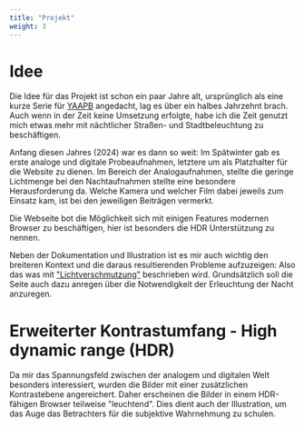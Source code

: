```yaml
---
title: "Projekt"
weight: 3
---
```


# Idee

Die Idee für das Projekt ist schon ein paar Jahre alt, ursprünglich als eine kurze Serie für [YAAPB](https://yaapb.projektemacher.org/) angedacht, lag es über ein halbes Jahrzehnt brach. Auch wenn in der Zeit keine Umsetzung erfolgte, habe ich die Zeit genutzt mich etwas mehr mit nächtlicher Straßen- und Stadtbeleuchtung zu beschäftigen.

Anfang diesen Jahres (2024) war es dann so weit: Im Spätwinter gab es erste analoge und digitale Probeaufnahmen, letztere um als Platzhalter für die Website zu dienen. Im Bereich der Analogaufnahmen, stellte die geringe Lichtmenge bei den Nachtaufnahmen stellte eine besondere Herausforderung da. Welche Kamera und welcher Film dabei jeweils zum Einsatz kam, ist bei den jeweiligen Beiträgen vermerkt.

Die Webseite bot die Möglichkeit sich mit einigen Features modernen Browser zu beschäftigen, hier ist besonders die HDR Unterstützung zu nennen.

Neben der Dokumentation und Illustration ist es mir auch wichtig den breiteren Kontext und die daraus resultierenden Probleme aufzuzeigen: Also das was mit ["Lichtverschmutzung"](https://de.wikipedia.org/wiki/Lichtverschmutzung) beschrieben wird. Grundsätzlich soll die Seite auch dazu anregen über die Notwendigkeit der Erleuchtung der Nacht anzuregen.

# Erweiterter Kontrastumfang - High dynamic range (HDR)

Da mir das Spannungsfeld zwischen der analogem und digitalen Welt besonders interessiert, wurden die Bilder mit einer zusätzlichen Kontrastebene angereichert. Daher erscheinen die Bilder in einem HDR-fähigen Browser teilweise "leuchtend".
Dies dient auch der Illustration, um das Auge das Betrachters für die subjektive Wahrnehmung zu schulen.
